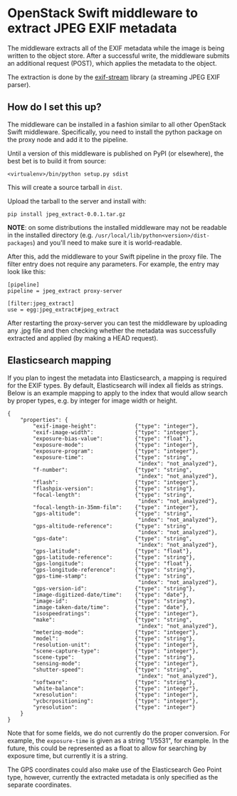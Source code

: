 OpenStack Swift middleware to extract JPEG EXIF metadata
========================================================

The middleware extracts all of the EXIF metadata while the image is being
written to the object store. After a successful write, the middleware submits an
additional request (POST), which applies the metadata to the object.

The extraction is done by the
[exif-stream](https://github.com/timuralp/exif-stream) library (a streaming JPEG
EXIF parser).

How do I set this up?
---------------------

The middleware can be installed in a fashion similar to all other OpenStack
Swift middleware. Specifically, you need to install the python package on the
proxy node and add it to the pipeline.

Until a version of this middleware is published on PyPI (or elsewhere), the best
bet is to build it from source:
```
<virtualenv>/bin/python setup.py sdist
```

This will create a source tarball in `dist`.

Upload the tarball to the server and install with:
```
pip install jpeg_extract-0.0.1.tar.gz
```

**NOTE**: on some distributions the installed middleware may not be readable in
the installed directory (e.g. `/usr/local/lib/python<version>/dist-packages`)
and you'll need to make sure it is world-readable.

After this, add the middleware to your Swift pipeline in the proxy file. The
filter entry does not require any parameters. For example, the entry may look
like this:

```
[pipeline]
pipeline = jpeg_extract proxy-server

[filter:jpeg_extract]
use = egg:jpeg_extract#jpeg_extract
```

After restarting the proxy-server you can test the middleware by uploading any
.jpg file and then checking whether the metadata was successfully extracted and
applied (by making a HEAD request).


Elasticsearch mapping
---------------------

If you plan to ingest the metadata into Elasticsearch, a mapping is required for
the EXIF types. By default, Elasticsearch will index all fields as strings.
Below is an example mapping to apply to the index that would allow search by
proper types, e.g. by integer for image width or height.

```
{
    "properties": {
        "exif-image-height":            {"type": "integer"},
        "exif-image-width":             {"type": "integer"},
        "exposure-bias-value":          {"type": "float"},
        "exposure-mode":                {"type": "integer"},
        "exposure-program":             {"type": "integer"},
        "exposure-time":                {"type": "string",
                                         "index": "not_analyzed"},
        "f-number":                     {"type": "string",
                                         "index": "not_analyzed"},
        "flash":                        {"type": "integer"},
        "flashpix-version":             {"type": "string"},
        "focal-length":                 {"type": "string",
                                         "index": "not_analyzed"},
        "focal-length-in-35mm-film":    {"type": "integer"},
        "gps-altitude":                 {"type": "string",
                                         "index": "not_analyzed"},
        "gps-altitude-reference":       {"type": "string",
                                         "index": "not_analyzed"},
        "gps-date":                     {"type": "string",
                                         "index": "not_analyzed"},
        "gps-latitude":                 {"type": "float"},
        "gps-latitude-reference":       {"type": "string"},
        "gps-longitude":                {"type": "float"},
        "gps-longitude-reference":      {"type": "string"},
        "gps-time-stamp":               {"type": "string",
                                         "index": "not_analyzed"},
        "gps-version-id":               {"type": "string"},
        "image-digitized-date/time":    {"type": "date"},
        "image-id":                     {"type": "string"},
        "image-taken-date/time":        {"type": "date"},
        "isospeedratings":              {"type": "integer"},
        "make":                         {"type": "string",
                                         "index": "not_analyzed"},
        "metering-mode":                {"type": "integer"},
        "model":                        {"type": "string"},
        "resolution-unit":              {"type": "integer"},
        "scene-capture-type":           {"type": "integer"},
        "scene-type":                   {"type": "string"},
        "sensing-mode":                 {"type": "integer"},
        "shutter-speed":                {"type": "string",
                                         "index": "not_analyzed"},
        "software":                     {"type": "string"},
        "white-balance":                {"type": "integer"},
        "xresolution":                  {"type": "integer"},
        "ycbcrpositioning":             {"type": "integer"},
        "yresolution":                  {"type": "integer"}
    }
}
```

Note that for some fields, we do not currently do the proper conversion. For
example, the `exposure-time` is given as a string "1/5531", for example. In the
future, this could be represented as a float to allow for searching by exposure
time, but currently it is a string.

The GPS coordinates could also make use of the Elasticsearch Geo Point type,
however, currently the extracted metadata is only specified as the separate
coordinates.
